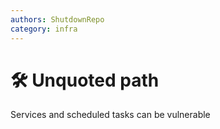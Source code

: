 ```yaml
---
authors: ShutdownRepo
category: infra
---
```


# 🛠️ Unquoted path

Services and scheduled tasks can be vulnerable
